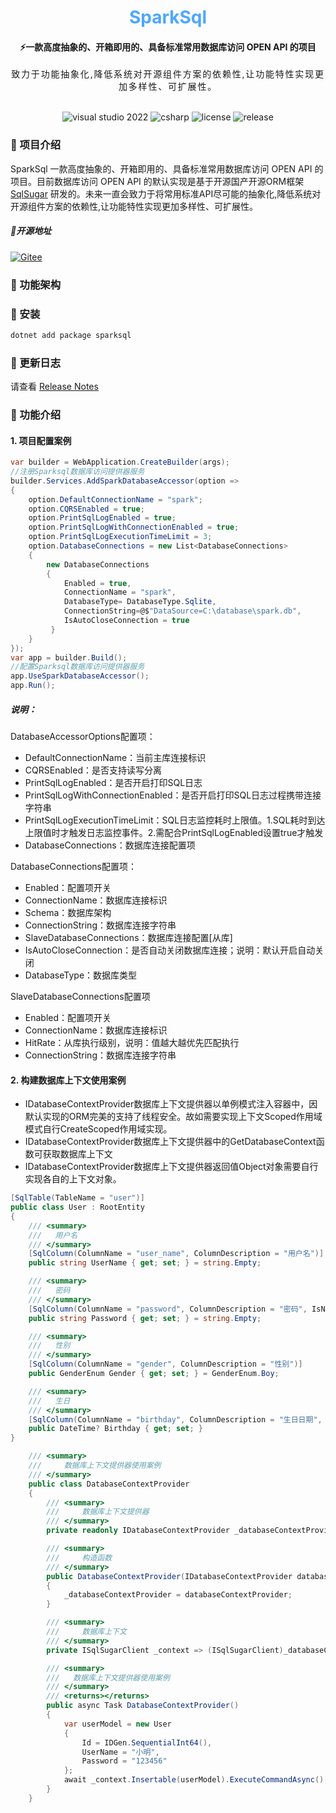<div align="center">
	<h1 align="center" style="color:#4da7fd"><b>SparkSql</b></h1>
</div>
<div align="center">
<h4 align="center">⚡一款高度抽象的、开箱即用的、具备标准常用数据库访问 OPEN API 的项目</h4>
<span align="center" style="letter-spacing:1.8px" >致力于功能抽象化,降低系统对开源组件方案的依赖性,让功能特性实现更加多样性、可扩展性。</span>
</div>
<br>
<p align="center">
<img alt="visual studio 2022" src="https://img.shields.io/badge/Visual Studio-2022-blue.svg">
<img alt="csharp" src="https://img.shields.io/badge/language-csharp-brightgreen.svg">
<img alt="license" src="https://img.shields.io/badge/license-MIT-blue.svg">
<img alt="release" src="https://img.shields.io/badge/release-0.1.0-green">
</p>

### 🚩 项目介绍

SparkSql 一款高度抽象的、开箱即用的、具备标准常用数据库访问 OPEN API 的项目。目前数据库访问 OPEN API 的默认实现是基于开源国产开源ORM框架 <a href="https://gitee.com/dotnetchina/SqlSugar">SqlSugar<a/> 研发的。未来一直会致力于将常用标准API尽可能的抽象化,降低系统对开源组件方案的依赖性,让功能特性实现更加多样性、可扩展性。


##### 🏅开源地址
[![Gitee](https://shields.io/badge/Gitee-https://gitee.com/weile0796/sparksql-green?logo=gitee&style=flat&logoColor=red)](https://gitee.com/weile0796/sparksql)

### 📰 功能架构


### 🎯 安装
```powershell
dotnet add package sparksql
```
### 📖 更新日志

请查看 [Release Notes](docs)

### 🎉 功能介绍
#### 1. 项目配置案例
```csharp
var builder = WebApplication.CreateBuilder(args);
//注册Sparksql数据库访问提供器服务
builder.Services.AddSparkDatabaseAccessor(option =>
{
    option.DefaultConnectionName = "spark";
    option.CQRSEnabled = true;
    option.PrintSqlLogEnabled = true;
    option.PrintSqlLogWithConnectionEnabled = true;
    option.PrintSqlLogExecutionTimeLimit = 3;
    option.DatabaseConnections = new List<DatabaseConnections>
    {
        new DatabaseConnections
        {
            Enabled = true,
            ConnectionName = "spark",
            DatabaseType= DatabaseType.Sqlite,
            ConnectionString=@$"DataSource=C:\database\spark.db",
            IsAutoCloseConnection = true
         }
    }
});
var app = builder.Build();
//配置Sparksql数据库访问提供器服务
app.UseSparkDatabaseAccessor();
app.Run();
```
##### 说明：
DatabaseAccessorOptions配置项：
- DefaultConnectionName：当前主库连接标识
- CQRSEnabled：是否支持读写分离
- PrintSqlLogEnabled：是否开启打印SQL日志
- PrintSqlLogWithConnectionEnabled：是否开启打印SQL日志过程携带连接字符串
- PrintSqlLogExecutionTimeLimit：SQL日志监控耗时上限值。1.SQL耗时到达上限值时才触发日志监控事件。2.需配合PrintSqlLogEnabled设置true才触发
- DatabaseConnections：数据库连接配置项
  
DatabaseConnections配置项：
- Enabled：配置项开关
- ConnectionName：数据库连接标识
- Schema：数据库架构
- ConnectionString：数据库连接字符串
- SlaveDatabaseConnections：数据库连接配置[从库]
- IsAutoCloseConnection：是否自动关闭数据库连接；说明：默认开启自动关闭
- DatabaseType：数据库类型

SlaveDatabaseConnections配置项
- Enabled：配置项开关
- ConnectionName：数据库连接标识
- HitRate：从库执行级别，说明：值越大越优先匹配执行
- ConnectionString：数据库连接字符串

#### 2. 构建数据库上下文使用案例
- IDatabaseContextProvider数据库上下文提供器以单例模式注入容器中，因默认实现的ORM完美的支持了线程安全。故如需要实现上下文Scoped作用域模式自行CreateScoped作用域实现。
- IDatabaseContextProvider数据库上下文提供器中的GetDatabaseContext函数可获取数据库上下文
- IDatabaseContextProvider数据库上下文提供器返回值Object对象需要自行实现各自的上下文对象。

```csharp
[SqlTable(TableName = "user")]
public class User : RootEntity
{
    /// <summary>
    ///   用户名
    /// </summary>
    [SqlColumn(ColumnName = "user_name", ColumnDescription = "用户名")]
    public string UserName { get; set; } = string.Empty;

    /// <summary>
    ///   密码
    /// </summary>
    [SqlColumn(ColumnName = "password", ColumnDescription = "密码", IsNullable = true)]
    public string Password { get; set; } = string.Empty;

    /// <summary>
    ///   性别
    /// </summary>
    [SqlColumn(ColumnName = "gender", ColumnDescription = "性别")]
    public GenderEnum Gender { get; set; } = GenderEnum.Boy;

    /// <summary>
    ///   生日
    /// </summary>
    [SqlColumn(ColumnName = "birthday", ColumnDescription = "生日日期", IsNullable = true)]
    public DateTime? Birthday { get; set; }
}

    /// <summary>
    ///     数据库上下文提供器使用案例
    /// </summary>
    public class DatabaseContextProvider
    {
        /// <summary>
        ///     数据库上下文提供器
        /// </summary>
        private readonly IDatabaseContextProvider _databaseContextProvider;

        /// <summary>
        ///     构造函数
        /// </summary>
        public DatabaseContextProvider(IDatabaseContextProvider databaseContextProvider)
        {
            _databaseContextProvider = databaseContextProvider;
        }

        /// <summary>
        ///     数据库上下文
        /// </summary>
        private ISqlSugarClient _context => (ISqlSugarClient)_databaseContextProvider.GetDatabaseContext();

        /// <summary>
        ///   数据库上下文提供器使用案例
        /// </summary>
        /// <returns></returns>
        public async Task DatabaseContextProvider()
        {
            var userModel = new User
            {
                Id = IDGen.SequentialInt64(),
                UserName = "小明",
                Password = "123456"
            };
            await _context.Insertable(userModel).ExecuteCommandAsync();
        }
    }
```
